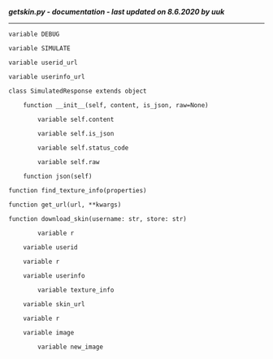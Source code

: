 ***getskin.py - documentation - last updated on 8.6.2020 by uuk***
___

    variable DEBUG

    variable SIMULATE

    variable userid_url

    variable userinfo_url

    class SimulatedResponse extends object

        function __init__(self, content, is_json, raw=None)

            variable self.content

            variable self.is_json

            variable self.status_code

            variable self.raw

        function json(self)

    function find_texture_info(properties)

    function get_url(url, **kwargs)

    function download_skin(username: str, store: str)

            variable r

        variable userid

        variable r

        variable userinfo

            variable texture_info

        variable skin_url

        variable r

        variable image

            variable new_image